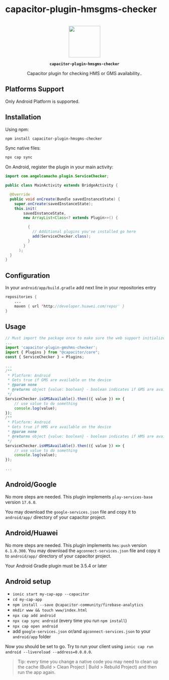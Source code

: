 # capacitor-plugin-hmsgms-checker
<p align="center"><br><img src="https://user-images.githubusercontent.com/236501/85893648-1c92e880-b7a8-11ea-926d-95355b8175c7.png" width="100" height="100" /></p>
<p align="center"><strong><code>capacitor-plugin-hmsgms-checker</code></strong></p>
<p align="center">
  Capacitor  plugin for checking HMS or GMS availability.</a>.
</p>


## Platforms Support

Only Android Platform is supported.


## Installation

Using npm:

```bash
npm install capacitor-plugin-hmsgms-checker
```

Sync native files:

```bash
npx cap sync
```



On Android, register the plugin in your main activity:

```java
import com.angelcamacho.plugin.ServiceChecker;

public class MainActivity extends BridgeActivity {

  @Override
  public void onCreate(Bundle savedInstanceState) {
    super.onCreate(savedInstanceState);
    this.init(
        savedInstanceState,
        new ArrayList<Class<? extends Plugin>>() {

          {
            // Additional plugins you've installed go here
            add(ServiceChecker.class);
          }
        }
      );
  }
}
```

## Configuration

In your `android/app/build.gradle` add next line in your repositories entry

```java
repositories {
    ...
    maven { url 'http://developer.huawei.com/repo/' }
}
```

## Usage

```typescript
// Must import the package once to make sure the web support initializes
...
import 'capacitor-plugin-gmshms-checker';
import { Plugins } from "@capacitor/core";
const { ServiceChecker } = Plugins;

...
/**
 * Platform: Android
 * Gets true if GMS are available on the device
 * @param none
 * @returns object {value: boolean} - boolean indicates if GMS are available
 */
ServiceChecker.isGMSAvailable().then(({ value }) => {
    // use value to do something
    console.log(value);
});
/**
 * Platform: Android
 * Gets true if HMS are available on the device
 * @param none
 * @returns object {value: boolean} - boolean indicates if HMS are available
 */
ServiceChecker.isHMSAvailable().then(({ value }) => {
    // use value to do something
    console.log(value);
});

...

```


## Android/Google

No more steps are needed. This plugin implements `play-services-base` version `17.6.0`.

You may download the `google-services.json` file and copy it to `android/app/` directory of your capacitor project.

## Android/Huawei

No more steps are needed. This plugin implements `hms:push` version `6.1.0.300`.
You may download the `agconnect-services.json` file and copy it to `android/app/` directory of your capacitor project.



Your Android Gradle plugin must be 3.5.4 or later


## Android setup

- `ionic start my-cap-app --capacitor`
- `cd my-cap-app`
- `npm install --save @capacitor-community/firebase-analytics`
- `mkdir www && touch www/index.html`
- `npx cap add android`
- `npx cap sync android` (every time you run `npm install`)
- `npx cap open android`
- add `google-services.json` or/and `agconnect-services.json`  to your `android/app` folder



Now you should be set to go. Try to run your client using `ionic cap run android --livereload --address=0.0.0.0`.

> Tip: every time you change a native code you may need to clean up the cache (Build > Clean Project | Build > Rebuild Project) and then run the app again.


